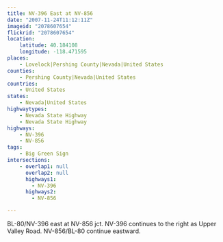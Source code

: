 ```yaml
---
title: NV-396 East at NV-856
date: "2007-11-24T11:12:11Z"
imageid: "2078607654"
flickrid: "2078607654"
location:
    latitude: 40.184108
    longitude: -118.471595
places:
    - Lovelock|Pershing County|Nevada|United States
counties:
    - Pershing County|Nevada|United States
countries:
    - United States
states:
    - Nevada|United States
highwaytypes:
    - Nevada State Highway
    - Nevada State Highway
highways:
    - NV-396
    - NV-856
tags:
    - Big Green Sign
intersections:
    - overlap1: null
      overlap2: null
      highways1:
        - NV-396
      highways2:
        - NV-856

---
```

BL-80/NV-396 east at NV-856 jct.  NV-396 continues to the right as Upper Valley Road.  NV-856/BL-80 continue eastward.